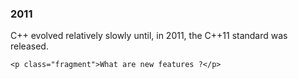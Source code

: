 <h3>2011</h3>

<div>
	<p>C++ evolved relatively slowly until, in 2011, the C++11 standard was released.</p>

	<p class="fragment">What are new features ?</p>
</div>
